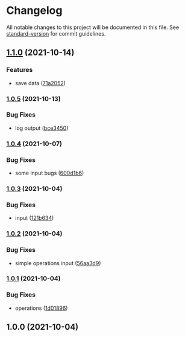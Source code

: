 # Changelog

All notable changes to this project will be documented in this file. See [standard-version](https://github.com/conventional-changelog/standard-version) for commit guidelines.

## [1.1.0](https://github.com/Irina996/mobile_dev_start/compare/v1.0.5...v1.1.0) (2021-10-14)


### Features

* save data ([71a2052](https://github.com/Irina996/mobile_dev_start/commit/71a2052c89895101763ca92fcf9d74e40ad664c3))

### [1.0.5](https://github.com/Irina996/mobile_dev_start/compare/v1.0.4...v1.0.5) (2021-10-13)


### Bug Fixes

* log output ([bce3450](https://github.com/Irina996/mobile_dev_start/commit/bce34507d7eebd801b845e31662fb6eaa451dc78))

### [1.0.4](https://github.com/Irina996/mobile_dev_start/compare/v1.0.3...v1.0.4) (2021-10-07)


### Bug Fixes

* some input bugs ([600d1b6](https://github.com/Irina996/mobile_dev_start/commit/600d1b6e0ad5c34193f7401bd5ec258e930ea34b))

### [1.0.3](https://github.com/Irina996/mobile_dev_start/compare/v1.0.2...v1.0.3) (2021-10-04)


### Bug Fixes

* input ([121b634](https://github.com/Irina996/mobile_dev_start/commit/121b6346d2c896078f1bf7c89582e3b64ab8b9a2))

### [1.0.2](https://github.com/Irina996/mobile_dev_start/compare/v1.0.1...v1.0.2) (2021-10-04)


### Bug Fixes

* simple operations input ([56aa3d9](https://github.com/Irina996/mobile_dev_start/commit/56aa3d9868113c62cee4d2c32bee99a370330177))

### [1.0.1](https://github.com/Irina996/mobile_dev_start/compare/v1.0.0...v1.0.1) (2021-10-04)


### Bug Fixes

* operations ([1d01896](https://github.com/Irina996/mobile_dev_start/commit/1d01896ec403ceb880d68ff30308859c5e23fc42))

## 1.0.0 (2021-10-04)
